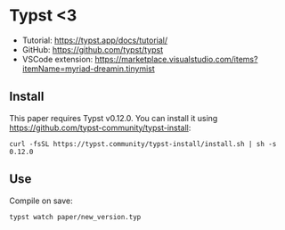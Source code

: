 # Typst <3
- Tutorial: <https://typst.app/docs/tutorial/>
- GitHub: <https://github.com/typst/typst>
- VSCode extension: <https://marketplace.visualstudio.com/items?itemName=myriad-dreamin.tinymist>

## Install
This paper requires Typst v0.12.0. You can install it using <https://github.com/typst-community/typst-install>: 
```shell
curl -fsSL https://typst.community/typst-install/install.sh | sh -s 0.12.0
```

## Use
Compile on save:  
```shell
typst watch paper/new_version.typ
```

